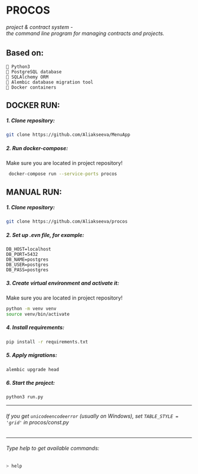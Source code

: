 # PROCOS
###### project &amp; contract system - <br> the command line program for managing contracts and projects.

## Based on:
```
🐍 Python3
🐘 PostgreSQL database
📜 SQLAlchemy ORM
📝 Alembic database migration tool
🐳 Docker containers
```


## DOCKER RUN:


##### 1. Clone repository:

```bash
git clone https://github.com/Aliakseeva/MenuApp
```

##### 2. Run docker-compose:

Make sure you are located in project repository!

```bash
 docker-compose run --service-ports procos
```


## MANUAL RUN:


##### 1. Clone repository:

```bash
git clone https://github.com/Aliakseeva/procos
```

##### 2. Set up .evn file, for example:

```text
DB_HOST=localhost
DB_PORT=5432
DB_NAME=postgres
DB_USER=postgres
DB_PASS=postgres
```

##### 3. Create virtual environment and activate it:

Make sure you are located in project repository!

```bash
python -m venv venv
source venv/bin/activate
```

##### 4. Install requirements:

```bash
pip install -r requirements.txt
```

##### 5. Apply migrations:

```bash
alembic upgrade head
```

##### 6. Start the project:

```bash
python3 run.py
```

***

###### *If you get `unicodeencodeerror` (usually on Windows), set `TABLE_STYLE = 'grid'` in procos/const.py*
***


###### Type help to get available commands:
```bash
> help
```

